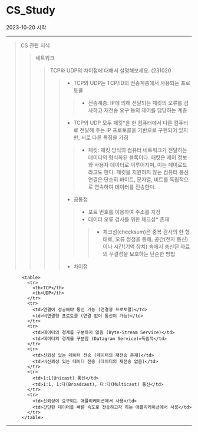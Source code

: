 # CS_Study
2023-10-20 시작

***

> CS 관련 지식
> > 네트워크
> > > TCP와 UDP의 차이점에 대해서 설명해보세요. (231020
> > > >
> > > > * TCP와 UDP는 TCP/ID의 전송계층에서 사용되는 프로토콜
> > > > > * 전송계층: IP에 의해 전달되는 패킷의 오류를 검사하고 재전송 요구 등의 제어를 담당하는 계층
> > > > * TCP와 UDP 모두 패킷*을 한 컴퓨터에서 다른 컴퓨터로 전달해 주는 IP 프로토콜을 기반으로 구현되어 있지만, 서로 다른 특징을 가짐
> > > > > * 패킷: 패킷 방식의 컴퓨터 네트워크가 전달하는 데이터의 형식화된 블록이다. 패킷은 제어 정보와 사용자 데이터로 이루어지며, 이는 페이로드라고도 한다. 패킷을 지원하지 않는 컴퓨터 통신 연결은 단순히 바이트, 문자열, 비트를 독립적으로 연속하여 데이터를 전송한다.
> > > > * 공통점
> > > > > * 포트 번호를 이용하여 주소를 지정
> > > > > * 데이터 오류 검사를 위한 체크섬* 존재
> > > > > > * 체크섬(checksum)은 중복 검사의 한 형태로, 오류 정정을 통해, 공간(전자 통신)이나 시간(기억 장치) 속에서 송신된 자료의 무결성을 보호하는 단순한 방법
> > > > * 차이점
          
          <table>
            <tr>
              <th>TCP</th>
              <th>UDP</th>
            </tr>
            <tr>
              <td>연결이 성공해야 통신 가능 (연결형 프로토콜)</td>
              <td>비연결형 프로토콜 (연결 없이 통신이 가능)</td>
            </tr>
            <tr>
              <td>데이터의 경계를 구분하지 않음 (Byte-Stream Service)</td>
              <td>데이터의 경계를 구분함 (Datagram Service)=독립적</td>
            </tr>
            <tr>
              <td>신뢰성 있는 데이터 전송 (데이터의 재전송 존재)</td>
              <td>비신뢰성 있는 데이터 전송 (데이터의 재전송 없음)</td>
            </tr>
            <tr>
              <td>1:1(Unicast) 통신</td>
              <td>1:1, 1:다(Broadcast), 다:다(Multicast) 통신</td>
            </tr>
            <tr>
              <td>신뢰성이 요구되는 애플리케이션에서 사용</td>
              <td>간단한 데이터를 빠른 속도로 전송하고자 하는 애플리케이션에서 사용</td>
            </tr>
          </table>

***
